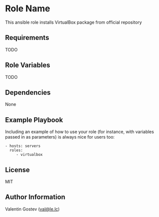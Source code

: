 Role Name
=========

This ansible role installs VirtualBox package from official repository

Requirements
------------

TODO

Role Variables
--------------

TODO

Dependencies
------------

None

Example Playbook
----------------

Including an example of how to use your role (for instance, with variables passed in as parameters) is always nice for users too:

    - hosts: servers
      roles:
         - virtualbox

License
-------

MIT

Author Information
------------------

Valentin Gostev (val@le.lc)
